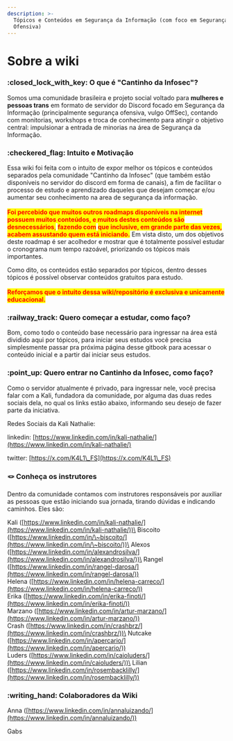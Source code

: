 ```yaml
---
description: >-
  Tópicos e Conteúdos em Segurança da Informação (com foco em Segurança
  Ofensiva)
---
```


# Sobre a wiki

### :closed\_lock\_with\_key: O que é "Cantinho da Infosec"?

Somos uma comunidade brasileira e projeto social voltado para **mulheres e pessoas trans** em formato de servidor do Discord focado em Segurança da Informação (principalmente segurança ofensiva, vulgo OffSec), contando com monitorias, workshops e troca de conhecimento para atingir o objetivo central: impulsionar a entrada de minorias na área de Segurança da Informação.

### :checkered\_flag: Intuito e Motivação

Essa wiki foi feita com o intuito de expor melhor os tópicos e conteúdos separados pela comunidade "Cantinho da Infosec" (que também estão disponíveis no servidor do discord em forma de canais), a fim de facilitar o processo de estudo e aprendizado daqueles que desejam começar e/ou aumentar seu conhecimento na area de segurança da informação.\
\
<mark style="color:red;">**Foi percebido que muitos outros roadmaps disponíveis na internet possuem muitos conteúdos, e muitos destes conteúdos são desnecessários**</mark><mark style="color:red;">,</mark> <mark style="color:red;"></mark><mark style="color:red;">**fazendo com**</mark> <mark style="color:red;">**que inclusive, em grande parte das vezes, acabem assustando quem está iniciando.**</mark> Em vista disto, um dos objetivos deste roadmap é ser acolhedor e mostrar que é totalmente possível estudar o cronograma num tempo razoável, priorizando os tópicos mais importantes.

Como dito, os conteúdos estão separados por tópicos, dentro desses tópicos é possível observar conteúdos gratuitos para estudo.\
\
<mark style="color:red;">**Reforçamos que o intuito dessa wiki/repositório é exclusiva e unicamente educacional.**</mark>

### :railway\_track: Quero começar a estudar, como faço?

Bom, como todo o conteúdo base necessário para ingressar na área está dividido aqui por tópicos, para iniciar seus estudos você precisa simplesmente passar pra próxima página desse gitbook para acessar o conteúdo inicial e a partir daí iniciar seus estudos.

### :point\_up: Quero entrar no Cantinho da Infosec, como faço?

Como o servidor atualmente é privado, para ingressar nele, você precisa falar com a Kali, fundadora da comunidade, por alguma das duas redes sociais dela, no qual os links estão abaixo, informando seu desejo de fazer parte da iniciativa.

Redes Sociais da Kali Nathalie:

linkedin: [https://www.linkedin.com/in/kali-nathalie/](https://www.linkedin.com/in/kali-nathalie/)

twitter: [https://x.com/K4L1\_FS](https://x.com/K4L1\_FS)

### :knot: Conheça os instrutores

Dentro da comunidade contamos com instrutores responsáveis por auxiliar as pessoas que estão iniciando sua jornada, tirando dúvidas e indicando caminhos. Eles são:

Kali ([https://www.linkedin.com/in/kali-nathalie/](https://www.linkedin.com/in/kali-nathalie/))\
Biscoito ([https://www.linkedin.com/in/\~biscoito/](https://www.linkedin.com/in/\~biscoito/))\
Alexos ([https://www.linkedin.com/in/alexandrosilva/](https://www.linkedin.com/in/alexandrosilva/))\
Rangel ([https://www.linkedin.com/in/rangel-darosa/](https://www.linkedin.com/in/rangel-darosa/)) \
Helena ([https://www.linkedin.com/in/helena-carreco/](https://www.linkedin.com/in/helena-carreco/)) \
Erika ([https://www.linkedin.com/in/erika-finoti/](https://www.linkedin.com/in/erika-finoti/)) \
Marzano ([https://www.linkedin.com/in/artur-marzano/](https://www.linkedin.com/in/artur-marzano/)) \
Crash ([https://www.linkedin.com/in/crashbrz/](https://www.linkedin.com/in/crashbrz/))\
Nutcake ([https://www.linkedin.com/in/apercario/](https://www.linkedin.com/in/apercario/)) \
Luders ([https://www.linkedin.com/in/caioluders/](https://www.linkedin.com/in/caioluders/))\
Lilian ([https://www.linkedin.com/in/rosembacklilly/](https://www.linkedin.com/in/rosembacklilly/))

### :writing\_hand: Colaboradores da Wiki

Anna ([https://www.linkedin.com/in/annaluizando/](https://www.linkedin.com/in/annaluizando/))

Gabs
